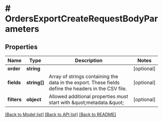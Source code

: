 # # OrdersExportCreateRequestBodyParameters

## Properties

Name | Type | Description | Notes
------------ | ------------- | ------------- | -------------
**order** | **string** |  | [optional]
**fields** | **string[]** | Array of strings containing the data in the export. These fields define the headers in the CSV file. | [optional]
**filters** | **object** | Allowed additional properties must start with \&quot;metadata.\&quot; | [optional]

[[Back to Model list]](../../README.md#models) [[Back to API list]](../../README.md#endpoints) [[Back to README]](../../README.md)
